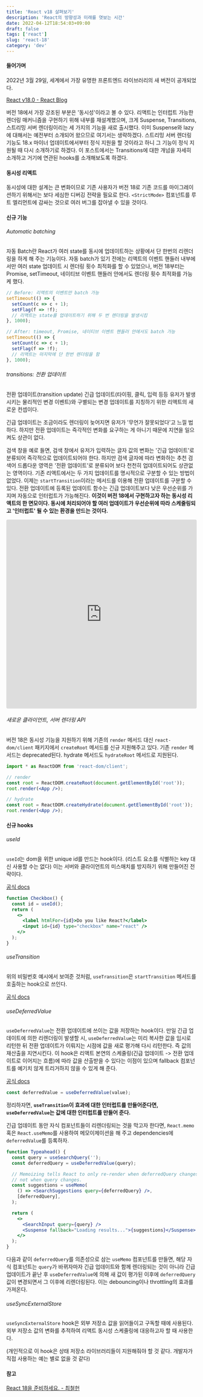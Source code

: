 ```yaml
---
title: 'React v18 살펴보기'
description: 'React의 방향성과 미래를 엿보는 시간'
date: 2022-04-12T18:54:03+09:00
draft: false
tags: ['react']
slug: 'react-18'
category: 'dev'
---
```


#### 들어가며

2022년 3월 29일, 세계에서 가장 유명한 프론트엔드 라이브러리의 새 버전이 공개되었다.

[React v18.0 - React Blog](https://reactjs.org/blog/2022/03/29/react-v18.html)

버전 18에서 가장 강조된 부분은 '동시성'이라고 볼 수 있다. 리액트는 인터럽트 가능한 렌더링 매커니즘을 구현하기 위해 내부를 재설계했으며, 크게 Suspense, Transitions, 스트리밍 서버 렌더링이리는 세 가지의 기능을 새로 출시했다. 이미 Suspense와 lazy에 대해서는 예전부터 소개되어 왔으므로 여기서는 생략하겠다. 스트리밍 서버 렌더링 기능도 18.x 마이너 업데이트에서부터 정식 지원을 할 것이라고 하니 그 기능이 정식 지원될 때 다시 소개하기로 하겠다. 이 포스트에서는 Transitions에 대한 개넘을 자세히 소개하고 거기에 연관된 hooks를 소개해보도록 하겠다.

#### 동시성 리액트

동시성에 대한 설계는 큰 변화이므로 기존 사용자가 버전 18로 기존 코드를 마이그레이션하기 위해서는 보다 세심한 디버깅 전략을 필요로 한다. `<StrictMode>` 컴포넌트를 루트 엘리먼트에 감싸는 것으로 여러 버그를 잡아낼 수 있을 것이다.

#### 신규 기능

###### Automatic batching

자동 Batch란 React가 여러 state를 동시에 업데이트하는 상황에서 단 한번의 리렌더링을 하게 해 주는 기능이다. 자동 batch가 있기 전에는 리액트의 이벤트 핸들러 내부에서만 여러 state 업데이트 시 렌더링 횟수 최적화를 할 수 있었으나, 버전 18부터는 Promise, setTimeout, 네이티브 이벤트 핸들러 안에서도 렌더링 횟수 최적화를 가능케 했다.

```jsx
// Before: 리액트의 이벤트만 batch 가능
setTimeout(() => {
  setCount(c => c + 1);
  setFlag(f => !f);
  // 리액트는 state를 업데이트하기 위해 두 번 렌더링을 발생시킴
}, 1000);

// After: timeout, Promise, 네이티브 이벤트 핸들러 안에서도 batch 가능
setTimeout(() => {
  setCount(c => c + 1);
  setFlag(f => !f);
  // 리액트는 마지막에 단 한번 렌더링을 함
}, 1000);
```

###### transitions: 전환 업데이트

전환 업데이트(transition update) 긴급 업데이트(타이핑, 클릭, 입력 등등 유저가 발생시키는 물리적인 변경 이벤트)와 구별되는 변경 업데이트를 지칭하기 위한 리액트의 새로운 컨셉이다.

긴급 업데이트는 조금이라도 렌더링이 늦어지면 유저가 '무언가 잘못되었다'고 느낄 법하다. 하지만 전환 업데이트는 즉각적인 변화를 요구하는 게 아니기 때문에 지연을 일으켜도 상관이 없다.

검색 창을 예로 들면, 검색 창에서 유저가 입력하는 글자 값의 변화는 '긴급 업데이트'로 분류되어 즉각적으로 업데이트되어야 한다. 하지만 검색 글자에 따라 변화하는 추천 검색어 드롭다운 영역은 '전환 업데이트'로 분류되어 보다 천천히 업데이트되어도 상관없는 영역이다. 기존 리액트에서는 두 가지 업데이트를 명시적으로 구분할 수 있는 방법이 없었다. 이제는 `startTransition`이라는 메서드를 이용해 전환 업데이트를 구분할 수 있다. 전환 업데이트에 등록된 업데이트 함수는 긴급 업데이트보다 낮은 우선순위를 가지며 자동으로 인터럽트가 가능해진다. **이것이 버전 18에서 구현하고자 하는 동시성 리액트의 한 면모이다. 동시에 처리되어야 할 여러 업데이트가 우선순위에 따라 스케줄링되고 '인터럽트' 될 수 있는 환경을 만드는 것이다.**

<iframe src="https://codesandbox.io/embed/empty-waterfall-1cxjer?fontsize=14&hidenavigation=1&theme=dark"
style="width:100%; height:500px; border:0; border-radius: 4px; overflow:hidden;"
title="empty-waterfall-1cxjer"
allow="accelerometer; ambient-light-sensor; camera; encrypted-media; geolocation; gyroscope; hid; microphone; midi; payment; usb; vr; xr-spatial-tracking"
sandbox="allow-forms allow-modals allow-popups allow-presentation allow-same-origin allow-scripts"></iframe>

###### 새로운 클라이언트, 서버 렌더링 API

버전 18은 동시성 기능을 지원하기 위해 기존의 `render` 메서드 대신 `react-dom/client` 패키지에서 `createRoot` 메서드를 신규 지원해주고 있다. 기존 `render` 메서드는 deprecated된다. hydrate 메서드도 `hydrateRoot` 메서드로 지원된다.

```jsx
import * as ReactDOM from 'react-dom/client';

// render
const root = ReactDOM.createRoot(document.getElementById('root'));
root.render(<App />);

// hydrate
const root = ReactDOM.createHydrate(document.getElementById('root'));
root.render(<App />);
```

#### 신규 hooks

###### useId

`useId`는 dom을 위한 unique id를 만드는 hook이다. (리스트 요소를 식별하는 key 대신 사용할 수는 없다) 이는 서버와 클라이언트의 미스매치를 방지하기 위해 만들어진 전략이다.

[공식 docs](https://reactjs.org/docs/hooks-reference.html#useid)

```jsx
function Checkbox() {
  const id = useId();
  return (
    <>
      <label htmlFor={id}>Do you like React?</label>
      <input id={id} type="checkbox" name="react" />
    </>
  );
}
```

###### useTransition

위의 비밀번호 예시에서 보여준 것처럼, `useTransition`은 `startTransition` 메서드를 호출하는 hook으로 쓰인다.

[공식 docs](https://reactjs.org/docs/hooks-reference.html#usetransition)

###### useDeferredValue

`useDeferredValue`는 전환 업데이트에 쓰이는 값을 저장하는 hook이다. 만일 긴급 업데이트에 의한 리렌더링이 발생할 시, `useDeferredValue`는 미리 복사한 값을 임시로 리턴한 뒤 전환 업데이트가 이뤄지는 시점에 값을 새로 평가해 다시 리턴한다. 즉 값의 재산출을 지연시킨다. 이 hook은 리액트 본연의 스케줄링(긴급 업데이트 -> 전환 업데이트로 이어지는 흐름)에 따라 값을 산출받을 수 있다는 이점이 있으며 fallback 컴포넌트를 예기치 않게 트리거하지 않을 수 있게 해 준다.

[공식 docs](https://reactjs.org/docs/hooks-reference.html#usedeferredvalue)

```jsx
const deferredValue = useDeferredValue(value);
```

정리하자면, **`useTransition`이 효과에 대한 인터럽트를 만들어준다면, `useDeferredValue`는 값에 대한 인터럽트를 만들어 준다.**

긴급 업데이트 동안 자식 컴포넌트들이 리렌더링되는 것을 막고자 한다면, `React.memo` 혹은 `React.useMemo`를 사용하여 메모이제이션을 해 주고 dependencies에 `deferredValue`를 등록하자.

```jsx
function Typeahead() {
  const query = useSearchQuery('');
  const deferredQuery = useDeferredValue(query);

  // Memoizing tells React to only re-render when deferredQuery changes,
  // not when query changes.
  const suggestions = useMemo(
    () => <SearchSuggestions query={deferredQuery} />,
    [deferredQuery],
  );

  return (
    <>
      <SearchInput query={query} />
      <Suspense fallback="Loading results...">{suggestions}</Suspense>
    </>
  );
}
```

다음과 같이 `deferredQuery`를 의존성으로 삼는 `useMemo` 컴포넌트를 만들면, 해당 자식 컴포넌트는 `query`가 바뀌자마자 긴급 업데이트와 함께 렌더링되는 것이 아니라 긴급 업데이트가 끝난 후 `useDeferredValue`에 의해 새 값이 평가된 이후에 `deferredQuery` 값이 변경되면서 그 이후에 리렌더링된다. 이는 debouncing이나 throttling의 효과를 가져온다.

###### useSyncExternalStore

`useSyncExternalStore` hook은 외부 저장소 값을 읽어들이고 구독할 때에 사용된다. 외부 저장소 값의 변화를 추적하여 리액트 동시성 스케줄링에 대응하고자 할 때 사용한다.

(개인적으로 이 hook은 상태 저장소 라이브러리들이 지원해줘야 할 것 같다. 개발자가 직접 사용하는 예는 별로 없을 것 같다)

#### 참고

[React 18을 준비하세요. - 최철헌](https://medium.com/naver-place-dev/react-18%EC%9D%84-%EC%A4%80%EB%B9%84%ED%95%98%EC%84%B8%EC%9A%94-8603c36ddb25)
